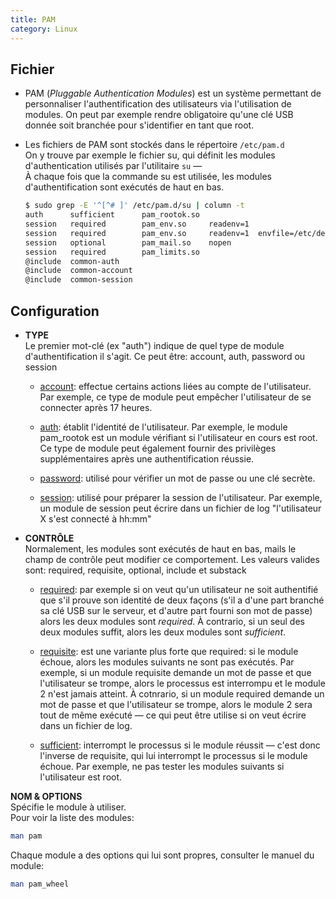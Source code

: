 ```yaml
---
title: PAM
category: Linux
---
```


## Fichier

* PAM (*Pluggable Authentication Modules*) est un système permettant de personnaliser l'authentification des utilisateurs via l'utilisation de modules. On peut par exemple rendre obligatoire qu'une clé USB donnée soit branchée pour s'identifier en tant que root.

* Les fichiers de PAM sont stockés dans le répertoire `/etc/pam.d`  
  On y trouve par exemple le fichier su, qui définit les modules d'authentication utilisés par l'utilitaire `su` —  
  À chaque fois que la commande su est utilisée, les modules d'authentification sont exécutés de haut en bas.

  ``` bash
  $ sudo grep -E '^[^# ]' /etc/pam.d/su | column -t
  auth      sufficient      pam_rootok.so
  session   required        pam_env.so     readenv=1
  session   required        pam_env.so     readenv=1  envfile=/etc/default/locale
  session   optional        pam_mail.so    nopen
  session   required        pam_limits.so
  @include  common-auth
  @include  common-account
  @include  common-session
  ```

## Configuration

- **TYPE**  
  Le premier mot-clé (ex "auth") indique de quel type de module d'authentification il s'agit. Ce peut être: account, auth, password ou session

  * <ins>account</ins>: effectue certains actions liées au compte de l'utilisateur. Par exemple, ce type de module peut empêcher l'utilisateur de se connecter après 17 heures.

  * <ins>auth</ins>: établit l'identité de l'utilisateur. Par exemple, le module pam_rootok est un module vérifiant si l'utilisateur en cours est root. Ce type de module peut également fournir des privilèges supplémentaires après une authentification réussie.

  * <ins>password</ins>: utilisé pour vérifier un mot de passe ou une clé secrète.

  * <ins>session</ins>: utilisé pour préparer la session de l'utilisateur. Par exemple, un module de session peut écrire dans un fichier de log "l'utilisateur X s'est connecté à hh:mm"

- **CONTRÔLE**  
  Normalement, les modules sont exécutés de haut en bas, mails le champ de contrôle peut modifier ce comportement. Les valeurs valides sont: required, requisite, optional, include et substack

  * <ins>required</ins>: par exemple si on veut qu'un utilisateur ne soit authentifié que s'il prouve son identité de deux façons (s'il a d'une part branché sa clé USB sur le serveur, et d'autre part fourni son mot de passe) alors les deux modules sont *required*. À contrario, si un seul des deux modules suffit, alors les deux modules sont *sufficient*.

  * <ins>requisite</ins>: est une variante plus forte que required: si le module échoue, alors les modules suivants ne sont pas exécutés. Par exemple, si un module requisite demande un mot de passe et que l'utilisateur se trompe, alors le processus est interrompu et le module 2 n'est jamais atteint. À cotnrario, si un module required demande un mot de passe et que l'utilisateur se trompe, alors le module 2 sera tout de même exécuté — ce qui peut être utilise si on veut écrire dans un fichier de log.

  * <ins>sufficient</ins>: interrompt le processus si le module réussit — c'est donc l'inverse de requisite, qui lui interrompt le processus si le module échoue. Par exemple, ne pas tester les modules suivants si l'utilisateur est root.

**NOM & OPTIONS**  
  Spécifie le module à utiliser.  
  Pour voir la liste des modules:

  ``` bash
  man pam
  ```

  Chaque module a des options qui lui sont propres,
  consulter le manuel du module:

  ``` bash
  man pam_wheel
  ```
